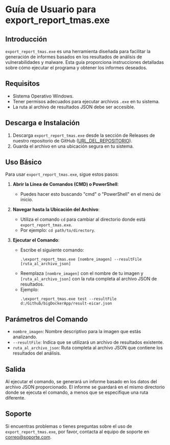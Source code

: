 # Guía de Usuario para export_report_tmas.exe

## Introducción

`export_report_tmas.exe` es una herramienta diseñada para facilitar la generación de informes basados en los resultados de análisis de vulnerabilidades y malware. Esta guía proporciona instrucciones detalladas sobre cómo ejecutar el programa y obtener los informes deseados.

## Requisitos

- Sistema Operativo Windows.
- Tener permisos adecuados para ejecutar archivos `.exe` en tu sistema.
- La ruta al archivo de resultados JSON debe ser accesible.

## Descarga e Instalación

1. Descarga `export_report_tmas.exe` desde la sección de Releases de nuestro repositorio de GitHub ([URL_DEL_REPOSITORIO](URL_DEL_REPOSITORIO)).
2. Guarda el archivo en una ubicación segura en tu sistema.

## Uso Básico

Para usar `export_report_tmas.exe`, sigue estos pasos:

1. **Abrir la Línea de Comandos (CMD) o PowerShell**:
   - Puedes hacer esto buscando "cmd" o "PowerShell" en el menú de inicio.

2. **Navegar hasta la Ubicación del Archivo**:
   - Utiliza el comando `cd` para cambiar al directorio donde está `export_report_tmas.exe`.
   - Por ejemplo: `cd path/to/directory`.

3. **Ejecutar el Comando**:
   - Escribe el siguiente comando:
     ```
     .\export_report_tmas.exe [nombre_imagen] --resultFile [ruta_al_archivo_json]
     ```
   - Reemplaza `[nombre_imagen]` con el nombre de tu imagen y `[ruta_al_archivo_json]` con la ruta completa al archivo JSON de resultados.
   - Ejemplo:
     ```
     .\export_report_tmas.exe test --resultFile d:/Github/bigDockerApp/result-eicar.json
     ```

## Parámetros del Comando

- `nombre_imagen`: Nombre descriptivo para la imagen que estás analizando.
- `--resultFile`: Indica que se utilizará un archivo de resultados existente.
- `ruta_al_archivo_json`: Ruta completa al archivo JSON que contiene los resultados del análisis.

## Salida

Al ejecutar el comando, se generará un informe basado en los datos del archivo JSON proporcionado. El informe se guardará en el mismo directorio donde se ejecuta el comando, a menos que se especifique una ruta diferente.

## Soporte

Si encuentras problemas o tienes preguntas sobre el uso de `export_report_tmas.exe`, por favor, contacta al equipo de soporte en [correo@soporte.com](mailto:correo@soporte.com).
